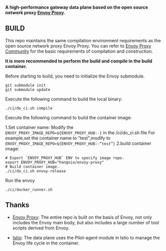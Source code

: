 **A high-performance gateway data plane based on the open source network proxy [Envoy Proxy](https://github.com/envoyproxy/envoy).**

## BUILD

This repo maintains the same compilation environment requirements as the open source network proxy Envoy Proxy. You can refer to [Envoy Proxy Community](https://www.envoyproxy.io/docs/envoy/latest/start/building) for the basic requirements of compilation and construction.

**It is more recommended to perform the build and compile in the build container.**

Before starting to build, you need to initialize the Envoy submodule.

```shell
git submodule init
git submodule update
```

Execute the following command to build the local binary:

```shell
./ci/do_ci.sh compile
```

Execute the following command to build the container image:

1.Set container name:
Modify the ```ENVOY_PROXY_IMAGE_REPO=${ENVOY_PROXY_HUB:-}``` in the /ci/do_ci.sh file
For example,set the container name to "test",modify to ``` ENVOY_PROXY_IMAGE_REPO=${ENVOY_PROXY_HUB:-“test”}```
2.build container image:
```shell
# Export `ENVOY_PROXY_HUB` ENV to specify image repo.
export ENVOY_PROXY_HUB="hangoio/envoy-proxy"
# Build container image.
./ci/do_ci.sh envoy-release
```

Run the envoy
```shell
./ci/docker_runner.sh
```
## Thanks

- [Envoy Proxy](https://github.com/envoyproxy/envoy): The entire repo is built on the basis of Envoy, not only includes the Envoy main body, but also includes a large number of tool scripts derived from Envoy.

- [Istio](https://github.com/istio/istio): The data plane uses the Pilot-agent module in Istio to manage the Envoy life cycle in the container.
